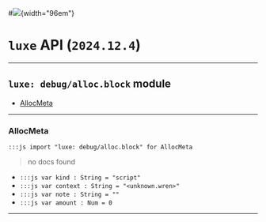 #![](../../../../../../images/luxe-dark.svg){width="96em"}

# `luxe` API (`2024.12.4`)  


---

## `luxe: debug/alloc.block` module

- [AllocMeta](#allocmeta)   

---

### AllocMeta
`:::js import "luxe: debug/alloc.block" for AllocMeta`
> no docs found

- `:::js var kind : String = "script"`
- `:::js var context : String = "<unknown.wren>"`
- `:::js var note : String = ""`
- `:::js var amount : Num = 0`

<hr/>
